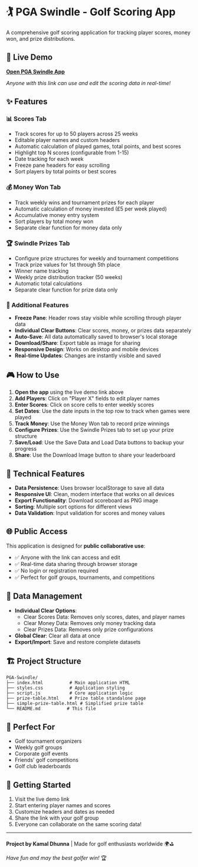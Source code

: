 # 🏌️ PGA Swindle - Golf Scoring App

A comprehensive golf scoring application for tracking player scores, money won, and prize distributions.

## 🚀 Live Demo

**[Open PGA Swindle App](https://your-username.github.io/PGA-Swindle/)**

*Anyone with this link can use and edit the scoring data in real-time!*

## ✨ Features

### 📊 Scores Tab
- Track scores for up to 50 players across 25 weeks
- Editable player names and custom headers
- Automatic calculation of played games, total points, and best scores
- Highlight top N scores (configurable from 1-15)
- Date tracking for each week
- Freeze pane headers for easy scrolling
- Sort players by total points or best scores

### 💰 Money Won Tab
- Track weekly wins and tournament prizes for each player
- Automatic calculation of money invested (£5 per week played)
- Accumulative money entry system
- Sort players by total money won
- Separate clear function for money data only

### 🏆 Swindle Prizes Tab
- Configure prize structures for weekly and tournament competitions
- Track prize values for 1st through 5th place
- Winner name tracking
- Weekly prize distribution tracker (50 weeks)
- Automatic total calculations
- Separate clear function for prize data only

### 🎯 Additional Features
- **Freeze Pane**: Header rows stay visible while scrolling through player data
- **Individual Clear Buttons**: Clear scores, money, or prizes data separately
- **Auto-Save**: All data automatically saved to browser's local storage
- **Download/Share**: Export table as image for sharing
- **Responsive Design**: Works on desktop and mobile devices
- **Real-time Updates**: Changes are instantly visible and saved

## 🎮 How to Use

1. **Open the app** using the live demo link above
2. **Add Players**: Click on "Player X" fields to edit player names
3. **Enter Scores**: Click on score cells to enter weekly scores
4. **Set Dates**: Use the date inputs in the top row to track when games were played
5. **Track Money**: Use the Money Won tab to record prize winnings
6. **Configure Prizes**: Use the Swindle Prizes tab to set up your prize structure
7. **Save/Load**: Use the Save Data and Load Data buttons to backup your progress
8. **Share**: Use the Download Image button to share your leaderboard

## 🔧 Technical Features

- **Data Persistence**: Uses browser localStorage to save all data
- **Responsive UI**: Clean, modern interface that works on all devices
- **Export Functionality**: Download scoreboard as PNG image
- **Sorting**: Multiple sort options for different views
- **Data Validation**: Input validation for scores and money values

## 🌐 Public Access

This application is designed for **public collaborative use**:
- ✅ Anyone with the link can access and edit
- ✅ Real-time data sharing through browser storage
- ✅ No login or registration required
- ✅ Perfect for golf groups, tournaments, and competitions

## 📝 Data Management

- **Individual Clear Options**: 
  - Clear Scores Data: Removes only scores, dates, and player names
  - Clear Money Data: Removes only money tracking data
  - Clear Prizes Data: Removes only prize configurations
- **Global Clear**: Clear all data at once
- **Export/Import**: Save and restore complete datasets

## 🏗️ Project Structure

```
PGA-Swindle/
├── index.html          # Main application HTML
├── styles.css          # Application styling
├── script.js           # Core application logic
├── prize-table.html    # Prize table standalone page
├── simple-prize-table.html # Simplified prize table
└── README.md          # This file
```

## 🎯 Perfect For

- Golf tournament organizers
- Weekly golf groups
- Corporate golf events
- Friends' golf competitions
- Golf club leaderboards

## 🚀 Getting Started

1. Visit the live demo link
2. Start entering player names and scores
3. Customize headers and dates as needed
4. Share the link with your golf group
5. Everyone can collaborate on the same scoring data!

---

**Project by Kamal Dhunna** | Made for golf enthusiasts worldwide 🌍⛳

*Have fun and may the best golfer win!* 🏆
